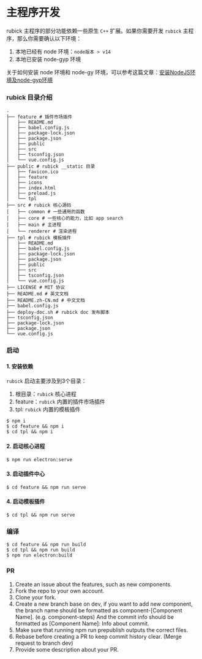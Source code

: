 # 主程序开发
rubick 主程序的部分功能依赖一些原生 `C++` 扩展。如果你需要开发 `rubick` 主程序，那么你需要确认以下环境：

1. 本地已经有 node 环境：`node版本 > v14`
2. 本地已安装 node-gyp 环境

关于如何安装 node 环境和 node-gy 环境，可以参考这篇文章：[安装NodeJS环境及node-gyp环境](https://www.psvmc.cn/article/2021-01-17-node-gyp.html)
### rubick 目录介绍
```shell
.
├── feature # 插件市场插件
│   ├── README.md
│   ├── babel.config.js
│   ├── package-lock.json
│   ├── package.json
│   ├── public
│   ├── src
│   ├── tsconfig.json
│   └── vue.config.js
├── public # rubick __static 目录
│   ├── favicon.ico
│   ├── feature
│   ├── icons
│   ├── index.html
│   ├── preload.js
│   └── tpl
├── src # rubick 核心源码
│   ├── common # 一些通用的函数
│   ├── core # 一些核心的能力，比如 app search
│   ├── main # 主进程
│   └── renderer # 渲染进程
├── tpl # rubick 模板插件
│   ├── README.md
│   ├── babel.config.js
│   ├── package-lock.json
│   ├── package.json
│   ├── public
│   ├── src
│   ├── tsconfig.json
│   └── vue.config.js
├── LICENSE # MIT 协议
├── README.md # 英文文档
├── README.zh-CN.md # 中文文档
├── babel.config.js
├── deploy-doc.sh # rubick doc 发布脚本
├── tsconfig.json
├── package-lock.json
├── package.json
└── vue.config.js
```

### 启动
#### 1. 安装依赖
`rubick` 启动主要涉及到3个目录：
1. 根目录：`rubick` 核心进程
2. feature：`rubick` 内置的插件市场插件
3. tpl: `rubick` 内置的模板插件
```shell
$ npm i
$ cd feature && npm i
$ cd tpl && npm i
```

#### 2. 启动核心进程

```shell
$ npm run electron:serve
```

#### 3. 启动插件中心 <Badge type="warning" text="非必须" vertical="top" />

```shell
$ cd feature && npm run serve
```

#### 4. 启动模板插件 <Badge type="warning" text="非必须" vertical="top" />

```shell
$ cd tpl && npm run serve
```

### 编译
```shell
$ cd feature && npm run build
$ cd tpl && npm run build
$ npm run electron:build
```

### PR

1. Create an issue about the features, such as new components.
2. Fork the repo to your own account.
3. Clone your fork.
4. Create a new branch base on dev, if you want to add new component, the branch name should be formatted as component-[Component Name]. (e.g. component-steps) And the commit info should be formatted as [Component Name]: Info about commit.
5. Make sure that running npm run prepublish outputs the correct files.
6. Rebase before creating a PR to keep commit history clear. (Merge request to branch dev)
7. Provide some description about your PR.
